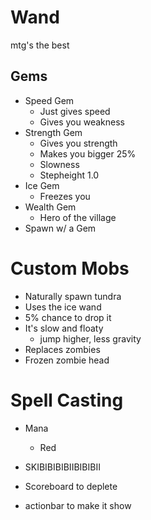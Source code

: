 # Wand
mtg's the best
## Gems
- Speed Gem
  - Just gives speed
  - Gives you weakness
- Strength Gem
  - Gives you strength
  - Makes you bigger 25%
  - Slowness
  - Stepheight 1.0
- Ice Gem
  - Freezes you
- Wealth Gem
  - Hero of the village
- Spawn w/ a Gem


# Custom Mobs
- Naturally spawn tundra
- Uses the ice wand
- 5% chance to drop it
- It's slow and floaty
  - jump higher, less gravity
- Replaces zombies
- Frozen zombie head

# Spell Casting
- Mana
  - Red
-  SKIBIBIBIBIIBIBIBII

- Scoreboard to deplete
- actionbar to make it show